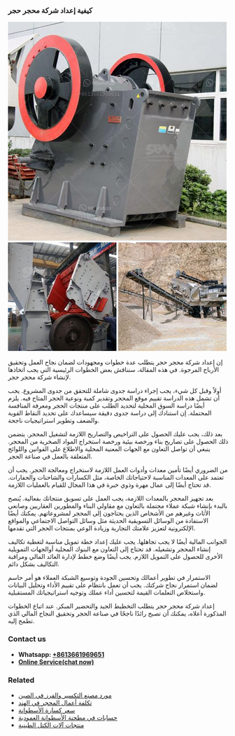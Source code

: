 <h3>كيفية إعداد شركة محجر حجر</h3><img src='1701853321.jpg' alt=''><p>إن إعداد شركة محجر حجر يتطلب عدة خطوات ومجهودات لضمان نجاح العمل وتحقيق الأرباح المرجوة. في هذه المقالة، سنناقش بعض الخطوات الرئيسية التي يجب اتخاذها لإنشاء شركة محجر حجر.</p><p>أولاً وقبل كل شيء، يجب إجراء دراسة جدوى شاملة للتحقق من جدوى المشروع. يجب أن تشمل هذه الدراسة تقييم موقع المحجر وتقدير كمية ونوعية الحجر المتاح فيه. يلزم أيضًا دراسة السوق المحلية لتحديد الطلب على منتجات الحجر ومعرفة المنافسة المحتملة. إن استنادك إلى دراسة جدوى دقيقة سيساعدك على تحديد النقاط القوية والضعف وتطوير استراتيجيات ناجحة.</p><p>بعد ذلك، يجب عليك الحصول على التراخيص والتصاريح اللازمة لتشغيل المحجر. يتضمن ذلك الحصول على تصاريح بناء ورخصة بيئية ورخصة استخراج المواد الصخرية من المحجر. ينبغي أن تواصل التعاون مع الجهات المعنية المحلية والاطلاع على القوانين واللوائح المتعلقة بالعمل في صناعة الحجر.</p><p>من الضروري أيضًا تأمين معدات وأدوات العمل اللازمة لاستخراج ومعالجة الحجر. يجب أن تعتمد على المعدات المناسبة لاحتياجاتك الخاصة، مثل الكسارات والشاحنات والحفارات. قد تحتاج أيضًا إلى عمال مهرة وذوي خبرة في هذا المجال للقيام بالعمليات اللازمة.</p><p>بعد تجهيز المحجر بالمعدات اللازمة، يجب العمل على تسويق منتجاتك بفعالية. يُنصح بالبدء بإنشاء شبكة عملاء محتملة بالتعاون مع مقاولي البناء والمطورين العقاريين وصانعي الأثاث وغيرهم من الأشخاص الذين يحتاجون إلى المحجر لمشروعاتهم. يمكنك أيضًا الاستفادة من الوسائل التسويقية الحديثة مثل وسائل التواصل الاجتماعي والمواقع الإلكترونية لتعزيز علامتك التجارية وزيادة الوعي بمنتجات الحجر التي تقدمها.</p><p>الجوانب المالية أيضًا لا يجب تجاهلها. يجب عليك إعداد خطة تمويل مناسبة لتغطية تكاليف إنشاء المحجر وتشغيله. قد تحتاج إلى التعاون مع البنوك المحلية أوالجهات التمويلية الأخرى للحصول على التمويل اللازم. يجب أيضًا وضع خطط لإدارة العائد المالي ومراقبة التكاليف بشكل دائم.</p><p>الاستمرار في تطوير أعمالك وتحسين الجودة وتوسيع الشبكة العملاء هو أمر حاسم لضمان استمرار نجاح شركتك. يجب أن تعمل بانتظام على تقييم الأداء وتحليل البيانات واستخلاص التعلمات القيمة لتحسين أداء عملك وتوجيه استراتيجياتك المستقبلية.</p><p>إعداد شركة محجر حجر يتطلب التخطيط الجيد والتحضير المبكر. عند اتباع الخطوات المذكورة أعلاه، يمكنك أن تصبح رائدًا ناجحًا في صناعة الحجر وتحقيق النجاح المالي الذي تطمح إليه.</p><h3>Contact us</h3><ul><li><strong>Whatsapp:&nbsp;<a href="https://wa.me/8613661969651">+8613661969651</a></strong></li><li><a href="https://swt.shibang-china.com/?git&amp;zhl&amp;كيفية إعداد شركة محجر حجر"><strong>Online Service(chat now)</strong></a></li></ul><h3>Related</h3><ul><li><a href='مورد مصنع التكسير والفرز في الصين.md'>مورد مصنع التكسير والفرز في الصين</a></li><li><a href='تكلفة أعمال المحجر في الهند.md'>تكلفة أعمال المحجر في الهند</a></li><li><a href='سعر كسارة الأسطوانة.md'>سعر كسارة الأسطوانة</a></li><li><a href='حسابات في مطحنة الأسطوانة العمودية.md'>حسابات في مطحنة الأسطوانة العمودية</a></li><li><a href='منتجات آلات الكتل الطينية.md'>منتجات آلات الكتل الطينية</a></li></ul>